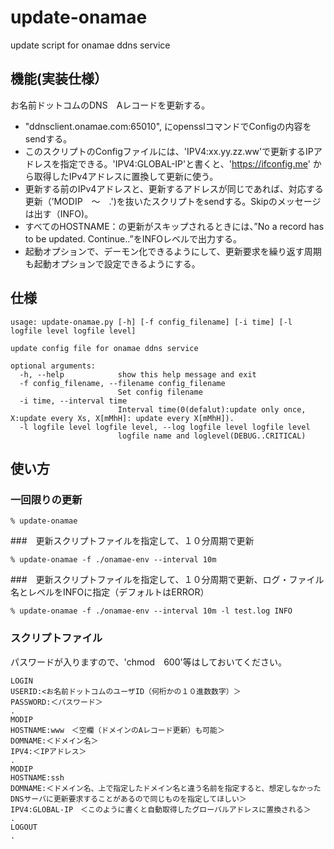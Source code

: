# update-onamae
update script for onamae ddns service

## 機能(実装仕様）
お名前ドットコムのDNS　Aレコードを更新する。
- "ddnsclient.onamae.com:65010", にopensslコマンドでConfigの内容をsendする。
- このスクリプトのConfigファイルには、'IPV4:xx.yy.zz.ww'で更新するIPアドレスを指定できる。'IPV4:GLOBAL-IP'と書くと、'https://ifconfig.me'
から取得したIPv4アドレスに置換して更新に使う。
- 更新する前のIPv4アドレスと、更新するアドレスが同じであれば、対応する更新（’MODIP　〜　.')を抜いたスクリプトをsendする。Skipのメッセージは出す（INFO)。
- すべてのHOSTNAME：の更新がスキップされるときには、”No a record has to be updated. Continue..”をINFOレベルで出力する。
- 起動オプションで、デーモン化できるようにして、更新要求を繰り返す周期も起動オプションで設定できるようにする。

## 仕様

```
usage: update-onamae.py [-h] [-f config_filename] [-i time] [-l logfile level logfile level]

update config file for onamae ddns service

optional arguments:
  -h, --help            show this help message and exit
  -f config_filename, --filename config_filename
                        Set config filename
  -i time, --interval time
                        Interval time(0(defalut):update only once, X:update every Xs, X[mMhH]: update every X[mMhH]).
  -l logfile level logfile level, --log logfile level logfile level
                        logfile name and loglevel(DEBUG..CRITICAL)
```

## 使い方
### 一回限りの更新
```
% update-onamae
```
###　更新スクリプトファイルを指定して、１０分周期で更新
```
% update-onamae -f ./onamae-env --interval 10m
```
###　更新スクリプトファイルを指定して、１０分周期で更新、ログ・ファイル名とレベルをINFOに指定（デフォルトはERROR）
```
% update-onamae -f ./onamae-env --interval 10m -l test.log INFO
```
### スクリプトファイル
パスワードが入りますので、'chmod　600'等はしておいてください。

```
LOGIN
USERID:<お名前ドットコムのユーザID（何桁かの１０進数数字）＞
PASSWORD:＜パスワード＞
.
MODIP
HOSTNAME:www　＜空欄（ドメインのAレコード更新）も可能＞
DOMNAME:＜ドメイン名＞
IPV4:＜IPアドレス＞
.
MODIP
HOSTNAME:ssh
DOMNAME:＜ドメイン名、上で指定したドメイン名と違う名前を指定すると、想定しなかったDNSサーバに更新要求することがあるので同じものを指定してほしい＞
IPV4:GLOBAL-IP　＜このように書くと自動取得したグローバルアドレスに置換される＞
.
LOGOUT
.
```
